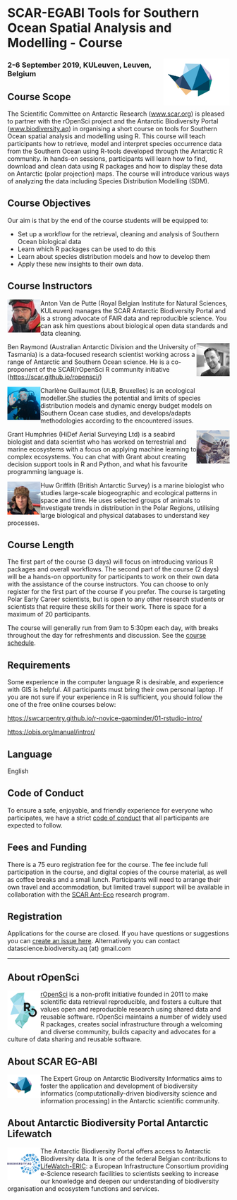 # SCAR-EGABI Tools for Southern Ocean Spatial Analysis and Modelling - Course

<img src="/images/EGABI_logo.svg" alt="EG-ABI Logo" title="EG-ABI Logo" width="150"  align="right"/>

### 2-6 September 2019, KULeuven, Leuven, Belgium
## Course Scope

The Scientific Committee on Antarctic Research (www.scar.org) is pleased to partner with the rOpenSci project and the Antarctic Biodiversity Portal (www.biodiversity.aq) in organising a short course on tools for Southern Ocean spatial analysis and modelling using R.
This course will teach participants how to retrieve, model and interpret species occurrence data from the Southern Ocean using R-tools developed through the Antarctic R community. In hands-on sessions, participants will learn how to find, download and clean data using R packages and how to display these data on Antarctic (polar projection) maps. The course will introduce various ways of analyzing the data including Species Distribution Modelling (SDM).

## Course Objectives

Our aim is that by the end of the course students will be equipped to:

- Set up a workflow for the retrieval, cleaning and analysis of Southern Ocean biological data
- Learn which R packages can be used to do this
- Learn about species distribution models and how to develop them
- Apply these new insights to their own data.

## Course Instructors

<img src="/images/Anton.jpeg" alt="Anton" title="Anton" width="75"  align="left"/> Anton Van de Putte (Royal Belgian Institute for Natural Sciences, KULeuven) manages the SCAR Antarctic Biodiversity Portal and is a strong advocate of FAIR data and reproducible science. You can ask him questions about biological open data standards and data cleaning.

<img src="/images/Ben.jpg" alt="Ben" title="Ben" width="75"  align="right"/> Ben Raymond (Australian Antarctic Division and the University of Tasmania) is a data-focused research scientist working across a range of Antarctic and Southern Ocean science. He is a co-proponent of the SCAR/rOpenSci R community initiative (https://scar.github.io/ropensci/)

<img src="/images/Charlene.jpg" alt="Charlene" title="Charlene" width="75"  align="left"/> Charlène Guillaumot (ULB, Bruxelles) is an ecological modeller.She studies the potential and limits of species distribution models and dynamic energy budget models on Southern Ocean case studies, and develops/adapts methodologies according to the encountered issues. 

<img src="/images/Grant.jpg" alt="Grant" title="Grant" width="75"  align="right"/>Grant Humphries (HiDef Aerial Surveying Ltd) is a seabird biologist and data scientist who has worked on terrestrial and marine ecosystems with a focus on applying machine learning to complex ecosystems. You can chat with Grant about creating decision support tools in R and Python, and what his favourite programming language is.

<img src="/images/Huw.jpg" alt="Huw" title="Huw" width="75"  align="left"/> Huw Griffith (British Antarctic Survey) is a marine biologist who studies large-scale biogeographic and ecological patterns in space and time. He uses selected groups of animals to investigate trends in distribution in the Polar Regions, utilising large biological and physical databases to understand key processes.


## Course Length

The first part of the course (3 days)  will focus on introducing various R packages and overall workflows. The second part of the course (2 days) will be a hands-on opportunity for participants to work on their own data with the assistance of the course instructors. You can choose to only register for the first part of the course if you prefer.
The course is targeting Polar Early Career scientists, but is open to any other research students or scientists that require these skills for their work. There is space for a maximum of 20 participants.

The course will generally run from 9am to 5:30pm each day, with breaks throughout the day for refreshments and discussion. See the [course schedule](https://scar.github.io/EGABIcourse19/course-schedule.html).

## Requirements

Some experience in the computer language R is desirable, and experience with GIS is helpful. All participants must bring their own personal laptop.
If you are not sure if your experience in R is sufficient, you should follow the one of the free online courses below:

https://swcarpentry.github.io/r-novice-gapminder/01-rstudio-intro/

https://obis.org/manual/intror/


## Language

English

## Code of Conduct

To ensure a safe, enjoyable, and friendly experience for everyone who participates, we have a strict [code of conduct](coc.md) that all participants are expected to follow.

## Fees and Funding

There is a 75 euro registration fee for the course.
The fee include full participation in the course, and digital copies of the course material, as well as coffee breaks and a small lunch.
Participants will need to arrange their own travel and accommodation, but limited travel support will be available in collaboration with the [SCAR Ant-Eco](https://www.scar.org/science/anteco/home/) research program.

## Registration

Applications for the course are closed. 
If you have questions or suggestions you can [create an issue here](https://github.com/SCAR/EGABIcourse19/issues). Alternatively you can contact datascience.biodiversity.aq (at) gmail.com

----

## About rOpenSci

<img src="/images/icon_short_color.svg" alt="rOpenSci" title="rOpenSci Logo" width="75"  align="left"/>

[rOpenSci](https://ropensci.org/) is a non-profit initiative founded in 2011 to make scientific data retrieval reproducible, and fosters a culture that values open and reproducible research using shared data and reusable software. rOpenSci maintains a number of widely used R packages, creates social infrastructure through a welcoming and diverse community, builds capacity and advocates for a culture of data sharing and reusable software.


## About SCAR EG-ABI

<img src="/images/EGABI_logo.svg" alt="EG-ABI Logo" title="EG-ABI Logo" width="75"  align="left"/>

The Expert Group on Antarctic Biodiversity Informatics aims to foster the application and development of biodiversity informatics (computationally-driven biodiversity science and information processing) in the Antarctic scientific community.


## About Antarctic Biodiversity Portal Antarctic Lifewatch

<img src="/images/AntaBIF_Logo.jpg" alt="Antarctic Biodiversity Portal" title="Antarctic Biodiversity Portal" width="75"  align="left"/>

The Antarctic Biodiversity Portal offers access to Antarctic Biodiversity data. It is one of the federal Belgian contributions to [LifeWatch-ERIC](https://www.lifewatch.eu/): a European Infrastructure Consortium providing e-Science research facilities to scientists seeking to increase our knowledge and deepen our understanding of biodiversity organisation and ecosystem functions and services.

